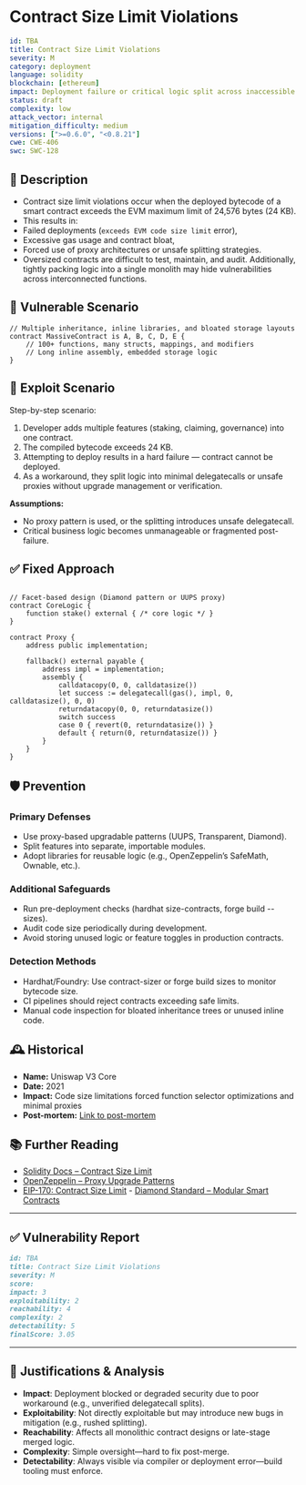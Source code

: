# Contract Size Limit Violations

```YAML
id: TBA
title: Contract Size Limit Violations 
severity: M
category: deployment
language: solidity
blockchain: [ethereum]
impact: Deployment failure or critical logic split across inaccessible contracts
status: draft
complexity: low
attack_vector: internal
mitigation_difficulty: medium
versions: [">=0.6.0", "<0.8.21"]
cwe: CWE-406
swc: SWC-128
```

## 📝 Description

- Contract size limit violations occur when the deployed bytecode of a smart contract exceeds the EVM maximum limit of 24,576 bytes (24 KB). 
- This results in:
- Failed deployments (`exceeds EVM code size limit` error),
- Excessive gas usage and contract bloat,
- Forced use of proxy architectures or unsafe splitting strategies.
- Oversized contracts are difficult to test, maintain, and audit. Additionally, tightly packing logic into a single monolith may hide vulnerabilities across interconnected functions.

## 🚨 Vulnerable Scenario

```solidity
// Multiple inheritance, inline libraries, and bloated storage layouts
contract MassiveContract is A, B, C, D, E {
    // 100+ functions, many structs, mappings, and modifiers
    // Long inline assembly, embedded storage logic
}
```

## 🧪 Exploit Scenario

Step-by-step scenario:

1. Developer adds multiple features (staking, claiming, governance) into one contract.
2. The compiled bytecode exceeds 24 KB.
3. Attempting to deploy results in a hard failure — contract cannot be deployed.
4. As a workaround, they split logic into minimal delegatecalls or unsafe proxies without upgrade management or verification.

**Assumptions:**

- No proxy pattern is used, or the splitting introduces unsafe delegatecall.
- Critical business logic becomes unmanageable or fragmented post-failure.

## ✅ Fixed Approach

``` solidity

// Facet-based design (Diamond pattern or UUPS proxy)
contract CoreLogic {
    function stake() external { /* core logic */ }
}

contract Proxy {
    address public implementation;

    fallback() external payable {
        address impl = implementation;
        assembly {
            calldatacopy(0, 0, calldatasize())
            let success := delegatecall(gas(), impl, 0, calldatasize(), 0, 0)
            returndatacopy(0, 0, returndatasize())
            switch success
            case 0 { revert(0, returndatasize()) }
            default { return(0, returndatasize()) }
        }
    }
}
```

## 🛡️ Prevention

### Primary Defenses

- Use proxy-based upgradable patterns (UUPS, Transparent, Diamond).
- Split features into separate, importable modules.
- Adopt libraries for reusable logic (e.g., OpenZeppelin’s SafeMath, Ownable, etc.).

### Additional Safeguards

- Run pre-deployment checks (hardhat size-contracts, forge build --sizes).
- Audit code size periodically during development.
- Avoid storing unused logic or feature toggles in production contracts.

### Detection Methods

- Hardhat/Foundry: Use contract-sizer or forge build sizes to monitor bytecode size.
- CI pipelines should reject contracts exceeding safe limits.
- Manual code inspection for bloated inheritance trees or unused inline code.

## 🕰️ Historical 

- **Name:** Uniswap V3 Core 
- **Date:** 2021 
- **Impact:** Code size limitations forced function selector optimizations and minimal proxies 
- **Post-mortem:** [Link to post-mortem](https://uniswap.org/blog/uniswap-v3-core) 


## 📚 Further Reading

- [Solidity Docs – Contract Size Limit](https://docs.soliditylang.org/en/latest/introduction-to-smart-contracts.html#contract-size) 
- [OpenZeppelin – Proxy Upgrade Patterns](https://docs.openzeppelin.com/upgrades-plugins/1.x/) 
- [EIP-170: Contract Size Limit](https://eips.ethereum.org/EIPS/eip-170) - [Diamond Standard – Modular Smart Contracts](https://eips.ethereum.org/EIPS/eip-2535) 

---

## ✅ Vulnerability Report

```markdown
id: TBA
title: Contract Size Limit Violations 
severity: M
score:
impact: 3         
exploitability: 2
reachability: 4   
complexity: 2     
detectability: 5  
finalScore: 3.05
```

---

## 📄 Justifications & Analysis

- **Impact**: Deployment blocked or degraded security due to poor workaround (e.g., unverified delegatecall splits).
- **Exploitability**: Not directly exploitable but may introduce new bugs in mitigation (e.g., rushed splitting).
- **Reachability**: Affects all monolithic contract designs or late-stage merged logic.
- **Complexity**: Simple oversight—hard to fix post-merge.
- **Detectability**: Always visible via compiler or deployment error—build tooling must enforce.
